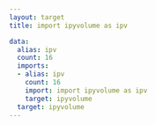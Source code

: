 ```yaml
---
layout: target
title: import ipyvolume as ipv

data:
  alias: ipv
  count: 16
  imports:
  - alias: ipv
    count: 16
    import: import ipyvolume as ipv
    target: ipyvolume
  target: ipyvolume
---
```

